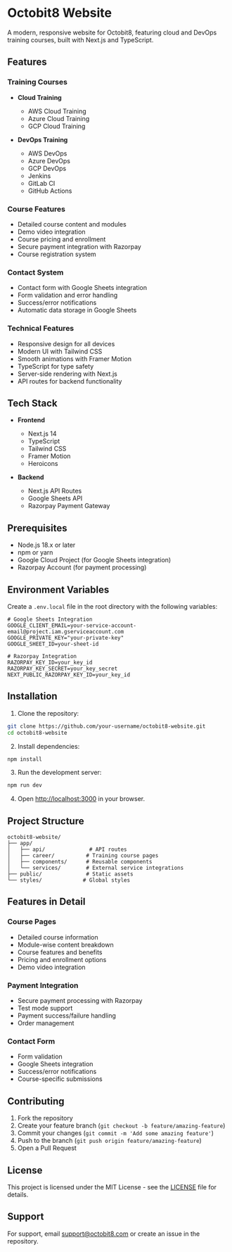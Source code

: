 # Octobit8 Website

A modern, responsive website for Octobit8, featuring cloud and DevOps training courses, built with Next.js and TypeScript.

## Features

### Training Courses

- **Cloud Training**

  - AWS Cloud Training
  - Azure Cloud Training
  - GCP Cloud Training

- **DevOps Training**
  - AWS DevOps
  - Azure DevOps
  - GCP DevOps
  - Jenkins
  - GitLab CI
  - GitHub Actions

### Course Features

- Detailed course content and modules
- Demo video integration
- Course pricing and enrollment
- Secure payment integration with Razorpay
- Course registration system

### Contact System

- Contact form with Google Sheets integration
- Form validation and error handling
- Success/error notifications
- Automatic data storage in Google Sheets

### Technical Features

- Responsive design for all devices
- Modern UI with Tailwind CSS
- Smooth animations with Framer Motion
- TypeScript for type safety
- Server-side rendering with Next.js
- API routes for backend functionality

## Tech Stack

- **Frontend**

  - Next.js 14
  - TypeScript
  - Tailwind CSS
  - Framer Motion
  - Heroicons

- **Backend**
  - Next.js API Routes
  - Google Sheets API
  - Razorpay Payment Gateway

## Prerequisites

- Node.js 18.x or later
- npm or yarn
- Google Cloud Project (for Google Sheets integration)
- Razorpay Account (for payment processing)

## Environment Variables

Create a `.env.local` file in the root directory with the following variables:

```env
# Google Sheets Integration
GOOGLE_CLIENT_EMAIL=your-service-account-email@project.iam.gserviceaccount.com
GOOGLE_PRIVATE_KEY="your-private-key"
GOOGLE_SHEET_ID=your-sheet-id

# Razorpay Integration
RAZORPAY_KEY_ID=your_key_id
RAZORPAY_KEY_SECRET=your_key_secret
NEXT_PUBLIC_RAZORPAY_KEY_ID=your_key_id
```

## Installation

1. Clone the repository:

```bash
git clone https://github.com/your-username/octobit8-website.git
cd octobit8-website
```

2. Install dependencies:

```bash
npm install
```

3. Run the development server:

```bash
npm run dev
```

4. Open [http://localhost:3000](http://localhost:3000) in your browser.

## Project Structure

```
octobit8-website/
├── app/
│   ├── api/              # API routes
│   ├── career/          # Training course pages
│   ├── components/      # Reusable components
│   └── services/        # External service integrations
├── public/              # Static assets
└── styles/             # Global styles
```

## Features in Detail

### Course Pages

- Detailed course information
- Module-wise content breakdown
- Course features and benefits
- Pricing and enrollment options
- Demo video integration

### Payment Integration

- Secure payment processing with Razorpay
- Test mode support
- Payment success/failure handling
- Order management

### Contact Form

- Form validation
- Google Sheets integration
- Success/error notifications
- Course-specific submissions

## Contributing

1. Fork the repository
2. Create your feature branch (`git checkout -b feature/amazing-feature`)
3. Commit your changes (`git commit -m 'Add some amazing feature'`)
4. Push to the branch (`git push origin feature/amazing-feature`)
5. Open a Pull Request

## License

This project is licensed under the MIT License - see the [LICENSE](LICENSE) file for details.

## Support

For support, email support@octobit8.com or create an issue in the repository.
